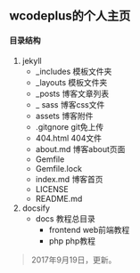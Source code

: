 ## wcodeplus的个人主页

#### 目录结构

1. jekyll
	- _includes		模板文件夹
	- _layouts		模板文件夹
	- _posts		博客文章列表
	- _ sass		博客css文件
	- assets		博客附件
	- .gitgnore 	git免上传
	- 404.html 		404文件
	- about.md 		博客about页面
	- Gemfile
	- Gemfile.lock
	- index.md 		博客首页
	- LICENSE
	- README.md
2. docsify
	- docs			教程总目录
		- frontend	web前端教程
		- php		php教程



> 2017年9月19日，更新。